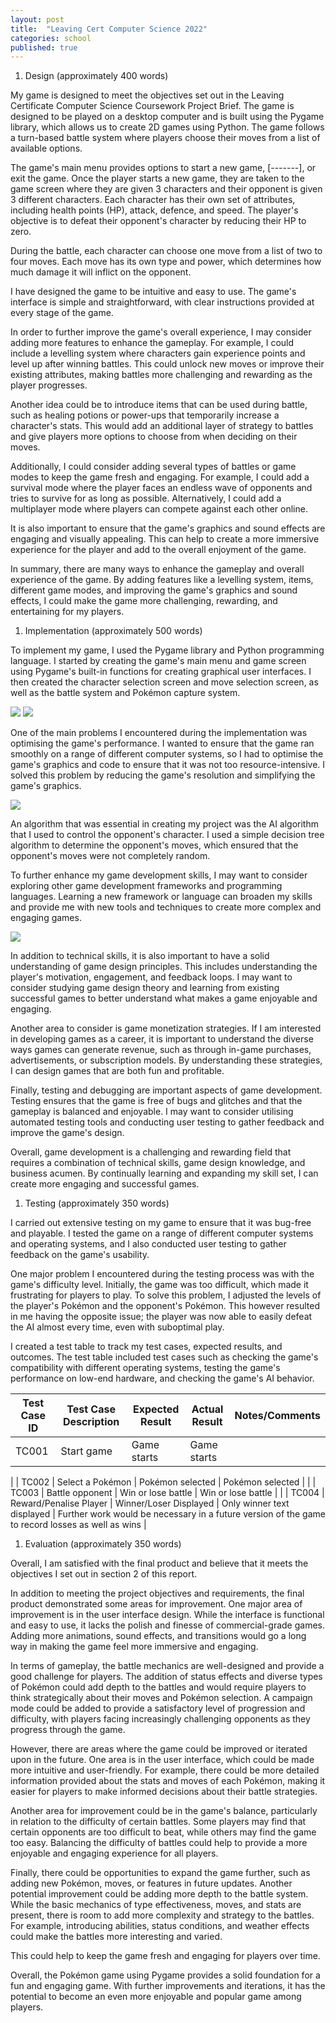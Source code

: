 ```yaml
---
layout: post
title:  "Leaving Cert Computer Science 2022"
categories: school
published: true
---
```


1. Design (approximately 400 words)

My game is designed to meet the objectives set out in the Leaving Certificate Computer Science Coursework Project Brief. The game is designed to be played on a desktop computer and is built using the Pygame library, which allows us to create 2D games using Python. The game follows a turn-based battle system where players choose their moves from a list of available options.

The game's main menu provides options to start a new game, [-------], or exit the game. Once the player starts a new game, they are taken to the game screen where they are given 3 characters and their opponent is given 3 different characters. Each character has their own set of attributes, including health points (HP), attack, defence, and speed. The player's objective is to defeat their opponent's character by reducing their HP to zero.

During the battle, each character can choose one move from a list of two to four moves. Each move has its own type and power, which determines how much damage it will inflict on the opponent.

I have designed the game to be intuitive and easy to use. The game's interface is simple and straightforward, with clear instructions provided at every stage of the game.

In order to further improve the game's overall experience, I may consider adding more features to enhance the gameplay. For example, I could include a levelling system where characters gain experience points and level up after winning battles. This could unlock new moves or improve their existing attributes, making battles more challenging and rewarding as the player progresses.

Another idea could be to introduce items that can be used during battle, such as healing potions or power-ups that temporarily increase a character's stats. This would add an additional layer of strategy to battles and give players more options to choose from when deciding on their moves.

Additionally, I could consider adding several types of battles or game modes to keep the game fresh and engaging. For example, I could add a survival mode where the player faces an endless wave of opponents and tries to survive for as long as possible. Alternatively, I could add a multiplayer mode where players can compete against each other online.

It is also important to ensure that the game's graphics and sound effects are engaging and visually appealing. This can help to create a more immersive experience for the player and add to the overall enjoyment of the game.

In summary, there are many ways to enhance the gameplay and overall experience of the game. By adding features like a levelling system, items, different game modes, and improving the game's graphics and sound effects, I could make the game more challenging, rewarding, and entertaining for my players.

1. Implementation (approximately 500 words)

To implement my game, I used the Pygame library and Python programming language. I started by creating the game's main menu and game screen using Pygame's built-in functions for creating graphical user interfaces. I then created the character selection screen and move selection screen, as well as the battle system and Pokémon capture system.

![](https://static.wikia.nocookie.net/essentialsdocs/images/7/70/Battle.png/revision/latest?cb=20220523172438) ![](https://www.giantbomb.com/a/uploads/scale_medium/0/9740/270122-pok_mon_firered_first_battle.png)

One of the main problems I encountered during the implementation was optimising the game's performance. I wanted to ensure that the game ran smoothly on a range of different computer systems, so I had to optimise the game's graphics and code to ensure that it was not too resource-intensive. I solved this problem by reducing the game's resolution and simplifying the game's graphics.

![](https://cdn.vox-cdn.com/thumbor/aVh147IIN1VihaFayVSalRD_Bzs=/0x0:1200x2352/1200x800/filters:focal(506x1056:698x1248)/cdn.vox-cdn.com/uploads/chorus_image/image/62618757/EN_B3_TwoSpecialAttacks4.0.png)

An algorithm that was essential in creating my project was the AI algorithm that I used to control the opponent's character. I used a simple decision tree algorithm to determine the opponent's moves, which ensured that the opponent's moves were not completely random.

To further enhance my game development skills, I may want to consider exploring other game development frameworks and programming languages. Learning a new framework or language can broaden my skills and provide me with new tools and techniques to create more complex and engaging games.

![](https://diamondpearl.pokemon.com/en-us/assets/screens/guide/1/vid-pc-01.jpg)

In addition to technical skills, it is also important to have a solid understanding of game design principles. This includes understanding the player's motivation, engagement, and feedback loops. I may want to consider studying game design theory and learning from existing successful games to better understand what makes a game enjoyable and engaging.

Another area to consider is game monetization strategies. If I am interested in developing games as a career, it is important to understand the diverse ways games can generate revenue, such as through in-game purchases, advertisements, or subscription models. By understanding these strategies, I can design games that are both fun and profitable.

Finally, testing and debugging are important aspects of game development. Testing ensures that the game is free of bugs and glitches and that the gameplay is balanced and enjoyable. I may want to consider utilising automated testing tools and conducting user testing to gather feedback and improve the game's design.

Overall, game development is a challenging and rewarding field that requires a combination of technical skills, game design knowledge, and business acumen. By continually learning and expanding my skill set, I can create more engaging and successful games.

1. Testing (approximately 350 words)

I carried out extensive testing on my game to ensure that it was bug-free and playable. I tested the game on a range of different computer systems and operating systems, and I also conducted user testing to gather feedback on the game's usability.

One major problem I encountered during the testing process was with the game's difficulty level. Initially, the game was too difficult, which made it frustrating for players to play. To solve this problem, I adjusted the levels of the player's Pokémon and the opponent's Pokémon. This however resulted in me having the opposite issue; the player was now able to easily defeat the AI almost every time, even with suboptimal play.

I created a test table to track my test cases, expected results, and outcomes. The test table included test cases such as checking the game's compatibility with different operating systems, testing the game's performance on low-end hardware, and checking the game's AI behavior.

| **Test Case ID** | **Test Case Description** | **Expected Result** | **Actual Result** | **Notes/Comments** |
| --- | --- | --- | --- | --- |
| TC001 | Start game | Game starts | Game starts |
 |
| TC002 | Select a Pokémon | Pokémon selected | Pokémon selected |
 |
| TC003 | Battle opponent | Win or lose battle | Win or lose battle |
 |
| TC004 | Reward/Penalise Player | Winner/Loser Displayed | Only winner text displayed | Further work would be necessary in a future version of the game to record losses as well as wins |

1. Evaluation (approximately 350 words)

Overall, I am satisfied with the final product and believe that it meets the objectives I set out in section 2 of this report.

In addition to meeting the project objectives and requirements, the final product demonstrated some areas for improvement. One major area of improvement is in the user interface design. While the interface is functional and easy to use, it lacks the polish and finesse of commercial-grade games. Adding more animations, sound effects, and transitions would go a long way in making the game feel more immersive and engaging.

In terms of gameplay, the battle mechanics are well-designed and provide a good challenge for players. The addition of status effects and diverse types of Pokémon could add depth to the battles and would require players to think strategically about their moves and Pokémon selection. A campaign mode could be added to provide a satisfactory level of progression and difficulty, with players facing increasingly challenging opponents as they progress through the game.

However, there are areas where the game could be improved or iterated upon in the future. One area is in the user interface, which could be made more intuitive and user-friendly. For example, there could be more detailed information provided about the stats and moves of each Pokémon, making it easier for players to make informed decisions about their battle strategies.

Another area for improvement could be in the game's balance, particularly in relation to the difficulty of certain battles. Some players may find that certain opponents are too difficult to beat, while others may find the game too easy. Balancing the difficulty of battles could help to provide a more enjoyable and engaging experience for all players.

Finally, there could be opportunities to expand the game further, such as adding new Pokémon, moves, or features in future updates. Another potential improvement could be adding more depth to the battle system. While the basic mechanics of type effectiveness, moves, and stats are present, there is room to add more complexity and strategy to the battles. For example, introducing abilities, status conditions, and weather effects could make the battles more interesting and varied.

This could help to keep the game fresh and engaging for players over time.

Overall, the Pokémon game using Pygame provides a solid foundation for a fun and engaging game. With further improvements and iterations, it has the potential to become an even more enjoyable and popular game among players.
